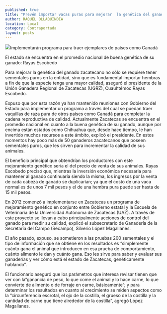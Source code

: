 ```yaml
---
published: true
title: "Prevén importar vacas puras para mejorar  la genética del ganado zacatecano: UGRZ"
author: RAQUEL OLLAQUINDIA
location: Local
category: Contraportada
layout: posts
---
```


![](http://i.imgur.com/LhCabDcm.jpg)Implementarán programa para traer ejemplares de países como Canadá

El estado se encuentra en el promedio nacional de buena genética de su ganado: Rayas Escobedo

Para mejorar la genética del ganado zacatecano no sólo se requiere tener sementales puros en la entidad, sino que es fundamental importar hembras a fin de que la especie tenga una mayor calidad, aseguró el presidente de la Unión Ganadera Regional de Zacatecas (UGRZ), Cuauhtémoc Rayas Escobedo.

Expuso que por esta razón ya han mantenido reuniones con Gobierno del Estado para implementar un programa a través del cual se puedan traer vaquillas de raza pura de otros países como Canadá para completar la cadena reproductiva de calidad.
Actualmente Zacatecas se encuentra en el promedio nacional en cuanto a la buena genética de su ganado, aunque por encima están estados como Chihuahua que, desde hace tiempo, le han invertido muchos recursos a este ámbito, explicó el presidente.
En estos momentos hay poco más de 50 ganaderos zacatecanos que poseen sementales puros, que les sirven para incrementar la calidad de sus animales.

El beneficio principal que obtendrían los productores con este mejoramiento genético sería el del precio de venta de sus animales. Rayas Escobedo precisó que, mientras la inversión económica necesaria para mantener al ganado continuaría siendo la misma, los ingresos por la venta de cada cabeza de ganado se duplicarían; ya que el costo de una vaca normal es de unos 7 mil pesos y el de una hembra pura puede ser hasta de 15 mil pesos.

En 2012 comenzó a implementarse en Zacatecas un programa de mejoramiento genético en conjunto entre Gobierno estatal y la Escuela de Veterinaria de la Universidad Autónoma de Zacatecas (UAZ). A través de este proyecto se llevan a cabo principalmente acciones de control del ganado para medir su calidad, explicó el subsecretario de Ganadería de la Secretaría del Campo (Secampo), Silverio López Magallanes.

El año pasado, expuso, se sometieron a las pruebas 200 sementales y el tipo de información que se obtiene en los resultados es “simplemente cuánto gana el animal que introducen en esa prueba de comportamiento, cuánto alimento le dan y cuánto gana. Eso les sirve para saber y evaluar sus ganaderías y ver cómo está el estado de Zacatecas, genéticamente hablando”.

El funcionario aseguró que los parámetros que interesa revisar tienen que ver con la“ganancia de peso, lo que come el animal y lo hace carne, lo que convierte de alimento o de forraje en carne, básicamente”; y para determinar los resultados en cuanto al crecimiento se miden aspectos como la “circunferencia escrotal, el ojo de la costilla, el grueso de la costilla y la cantidad de carne que tiene alrededor de la costilla”, agregó López Magallanes.
